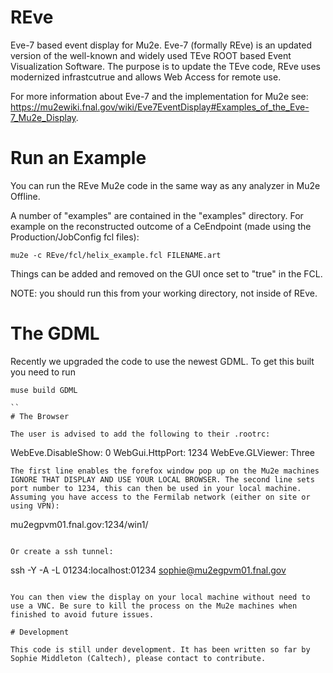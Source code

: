 # REve
Eve-7 based event display for Mu2e. Eve-7 (formally REve) is an updated version of the well-known and widely used TEve ROOT based Event Visualization Software. The purpose is to update the TEve code, REve uses modernized infrastcutrue and allows Web Access for remote use.

For more information about Eve-7 and the implementation for Mu2e see: https://mu2ewiki.fnal.gov/wiki/Eve7EventDisplay#Examples_of_the_Eve-7_Mu2e_Display.

# Run an Example

You can run the REve Mu2e code in the same way as any analyzer in Mu2e Offline. 

A number of "examples" are contained in the "examples" directory. For example on the reconstructed outcome of a CeEndpoint (made using the Production/JobConfig fcl files):

```
mu2e -c REve/fcl/helix_example.fcl FILENAME.art  
```
Things can be added and removed on the GUI once set to "true" in the FCL.

NOTE: you should run this from your working directory, not inside of REve.

# The GDML

Recently we upgraded the code to use the newest GDML. To get this built you need to run 

```
muse build GDML

``
# The Browser

The user is advised to add the following to their .rootrc:

```
WebEve.DisableShow:   0
WebGui.HttpPort:   1234
WebEve.GLViewer:  Three
```
The first line enables the forefox window pop up on the Mu2e machines IGNORE THAT DISPLAY AND USE YOUR LOCAL BROWSER. The second line sets port number to 1234, this can then be used in your local machine. Assuming you have access to the Fermilab network (either on site or using VPN):

```
mu2egpvm01.fnal.gov:1234/win1/

```

Or create a ssh tunnel:
```
ssh  -Y  -A -L 01234:localhost:01234 sophie@mu2egpvm01.fnal.gov


```

You can then view the display on your local machine without need to use a VNC. Be sure to kill the process on the Mu2e machines when finished to avoid future issues.

# Development

This code is still under development. It has been written so far by Sophie Middleton (Caltech), please contact to contribute.
